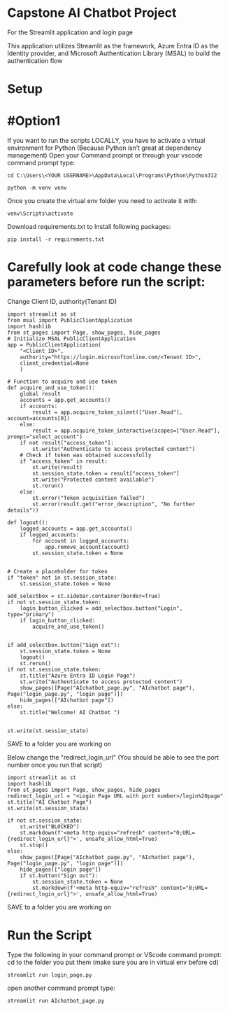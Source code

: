 # Capstone AI Chatbot Project  
For the Streamlit application and login page 

This application utilizes Streamlit as the framework, Azure Entra ID as the Identity provider, and Microsoft Authentication Library (MSAL) to build the authentication flow    

# Setup
# #Option1 
If you want to run the scripts LOCALLY, you have to activate a virtual environment for Python (Because Python isn’t great at dependency management)
Open your Command prompt or through your vscode command prompt type: 
```
cd C:\Users\<YOUR USERNAME>\AppData\Local\Programs\Python\Python312
```
```
python -m venv venv
```
Once you create the virtual env folder you need to activate it with:
```
venv\Scripts\activate
```
Download requirements.txt to Install following packages:
```
pip install -r requirements.txt
```
# Carefully look at code change these parameters before run the script:
Change Client ID, authority(Tenant ID) 
```
import streamlit as st
from msal import PublicClientApplication
import hashlib
from st_pages import Page, show_pages, hide_pages
# Initialize MSAL PublicClientApplication
app = PublicClientApplication(
    "<Client ID>",
    authority="https://login.microsoftonline.com/<Tenant ID>",
    client_credential=None
    )

# Function to acquire and use token
def acquire_and_use_token():
    global result
    accounts = app.get_accounts()
    if accounts:
        result = app.acquire_token_silent(["User.Read"], account=accounts[0])
    else:
        result = app.acquire_token_interactive(scopes=["User.Read"], prompt="select_account")
    if not result["access_token"]:
        st.write("Authenticate to access protected content")
    # Check if token was obtained successfully
    if "access_token" in result:
        st.write(result)
        st.session_state.token = result["access_token"]
        st.write("Protected content available")
        st.rerun()
    else:
        st.error("Token acquisition failed")
        st.error(result.get("error_description", "No further details"))

def logout():
    logged_accounts = app.get_accounts()
    if logged_accounts:
        for account in logged_accounts:
            app.remove_account(account)
        st.session_state.token = None


# Create a placeholder for token
if "token" not in st.session_state:
    st.session_state.token = None
    
add_selectbox = st.sidebar.container(border=True)
if not st.session_state.token:
    login_button_clicked = add_selectbox.button("Login", type="primary")
    if login_button_clicked:
        acquire_and_use_token()
        
        
if add_selectbox.button("Sign out"):
    st.session_state.token = None
    logout()
    st.rerun()
if not st.session_state.token:
    st.title("Azure Entra ID Login Page")
    st.write("Authenticate to access protected content")
    show_pages([Page("AIchatbot_page.py", "AIchatbot page"), Page("login_page.py", "login page")])
    hide_pages(["AIchatbot page"])
else:
    st.title("Welcome! AI Chatbot ")
    

st.write(st.session_state)

```
SAVE to a folder you are working on

Below change the "redirect_login_url" (You should be able to see the port number once you run that script) 
```
import streamlit as st
import hashlib
from st_pages import Page, show_pages, hide_pages
redirect_login_url = "<Login Page URL with port number>/login%20page"
st.title("AI Chatbot Page")
st.write(st.session_state)

if not st.session_state:
    st.write("BLOCKED")
    st.markdown(f'<meta http-equiv="refresh" content="0;URL={redirect_login_url}">', unsafe_allow_html=True)
    st.stop()
else:
    show_pages([Page("AIchatbot_page.py", "AIchatbot page"), Page("login_page.py", "login page")])
    hide_pages(["login page"])
    if st.button("Sign out"):
        st.session_state.token = None
        st.markdown(f'<meta http-equiv="refresh" content="0;URL={redirect_login_url}">', unsafe_allow_html=True)
```
SAVE to a folder you are working on
# Run the Script 
Type the following in your command prompt or VScode command prompt:
cd to the folder you put them (make sure you are in virtual env before cd)
```
streamlit run login_page.py
```
open another command prompt type:
```
streamlit run AIchatbot_page.py
```
